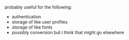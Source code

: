 probably useful for the following:

* authentication
* storage of like user profiles
* storage of like fonts
* possibly conversion but i think that might go elsewhere
